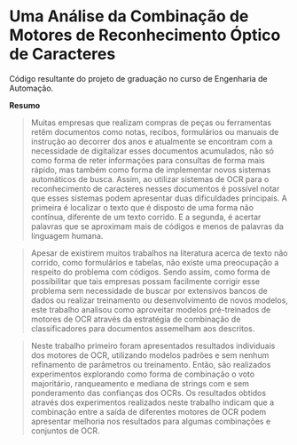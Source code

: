 # Uma Análise da Combinação de Motores de Reconhecimento Óptico de Caracteres

Código resultante do projeto de graduação no curso de Engenharia de Automação. 

**Resumo**

> Muitas empresas que realizam compras de peças ou ferramentas retêm documentos como notas, recibos, formulários ou manuais de instrução ao decorrer dos anos e atualmente se encontram com a necessidade de digitalizar esses documentos acumulados, não só como forma de reter informações para consultas de forma mais rápido, mas também como forma de implementar novos sistemas automáticos de busca. Assim, ao utilizar sistemas de OCR para o reconhecimento de caracteres nesses documentos é possível notar que esses sistemas podem apresentar duas dificuldades principais. A primeira é localizar o texto que é disposto de uma forma não contínua, diferente de um texto corrido. E a segunda, é acertar palavras que se aproximam mais de códigos e menos de palavras da linguagem humana.  

> Apesar de existirem muitos trabalhos na literatura acerca de texto não corrido, como formulários e tabelas, não existe uma preocupação a respeito do problema com códigos. Sendo assim, como forma de possibilitar que tais empresas possam facilmente corrigir esse problema sem necessidade de buscar por extensivos bancos de dados ou realizar treinamento ou desenvolvimento de novos modelos, este trabalho analisou como aproveitar modelos pré-treinados de motores de OCR através da estratégia de combinação de classificadores para documentos assemelham aos descritos.

> Neste trabalho primeiro foram apresentados resultados individuais dos motores de OCR, utilizando modelos padrões e sem nenhum refinamento de parâmetros ou treinamento. Então, são realizados experimentos explorando como forma de combinação o voto majoritário, ranqueamento e mediana de strings com e sem ponderamento das confianças dos OCRs. Os resultados obtidos através dos experimentos realizados neste trabalho indicam que a combinação entre a saída de diferentes motores de OCR podem apresentar melhoria nos resultados para algumas combinações e conjuntos de OCR.
